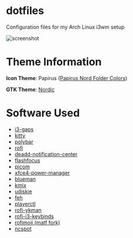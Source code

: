 # dotfiles

Configuration files for my Arch Linux i3wm setup

![screenshot](https://quentinfanchiang.dev/static/assets/dotfiles.png)

# Theme Information

**Icon Theme**: Papirus ([Papirus Nord Folder Colors](https://github.com/Adapta-Projects/Papirus-Nord))

**GTK Theme**: [Nordic](https://github.com/EliverLara/Nordic/tree/v1.9.0)

# Software Used

* [i3-gaps](https://github.com/Airblader/i3)
* [kitty](https://sw.kovidgoyal.net/kitty/)
* [polybar](https://github.com/polybar/polybar)
* [rofi](https://archlinux.org/packages/community/x86_64/rofi/)
* [deadd-notification-center](https://github.com/phuhl/linux_notification_center)
* [flashfocus](https://github.com/fennerm/flashfocus)
* [picom](https://archlinux.org/packages/community/x86_64/picom/)
* [xfce4-power-manager](https://archlinux.org/packages/extra/x86_64/xfce4-power-manager/)
* [blueman](https://github.com/blueman-project/blueman)
* [kmix](https://archlinux.org/packages/extra/x86_64/kmix/)
* [udiskie](https://archlinux.org/packages/community/any/udiskie/)
* [feh](https://archlinux.org/packages/extra/x86_64/feh/)
* [playerctl](https://archlinux.org/packages/community/x86_64/playerctl/)
* [rofi-ykman](https://github.com/nukeop/rofi-ykman)
* [rofi-i3-keybinds](https://github.com/UserBlackBox/rofi-i3-keybinds)
* [rofimoji (matf fork)](https://git.teknik.io/matf/rofimoji/)
* [ncspot](https://github.com/hrkfdn/ncspot)

